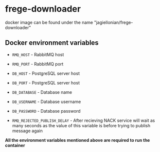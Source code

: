 # frege-downloader

docker image can be found under the name "jagiellonian/frege-downloader"

## Docker environment variables

   * `RMQ_HOST` - RabbitMQ host
   
   * `RMQ_PORT` - RabbitMQ port 

   * `DB_HOST` - PostgreSQL server host

   * `DB_PORT` - PostgreSQL server host 

   *  `DB_DATABASE` - Database name

   *  `DB_USERNAME` - Database username

   *  `DB_PASSWORD` - Database password
   
   *  `RMQ_REJECTED_PUBLISH_DELAY` - After recieving NACK service will wait as many seconds as the value of this variable is before trying to publish message again

**All the environment variables mentioned above are required to run the container**
